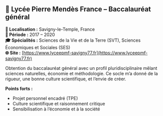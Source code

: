 ## 🧬 Lycée Pierre Mendès France – Baccalauréat général

**📍 Localisation :** Savigny-le-Temple, France  
**📅 Période :** 2017 – 2020  
**🎓 Spécialités :** Sciences de la Vie et de la Terre (SVT), Sciences Économiques et Sociales (SES)  
**🌐 Site :** [https://www.lyceepmf-savigny77.fr](https://www.lyceepmf-savigny77.fr)

Obtention du baccalauréat général avec un profil pluridisciplinaire mêlant sciences naturelles, économie et méthodologie. Ce socle m’a donné de la rigueur, une bonne culture scientifique, et l’envie de créer.

**Points forts :**
- Projet personnel encadré (TPE)
- Culture scientifique et raisonnement critique
- Sensibilisation à l’économie et à la société
